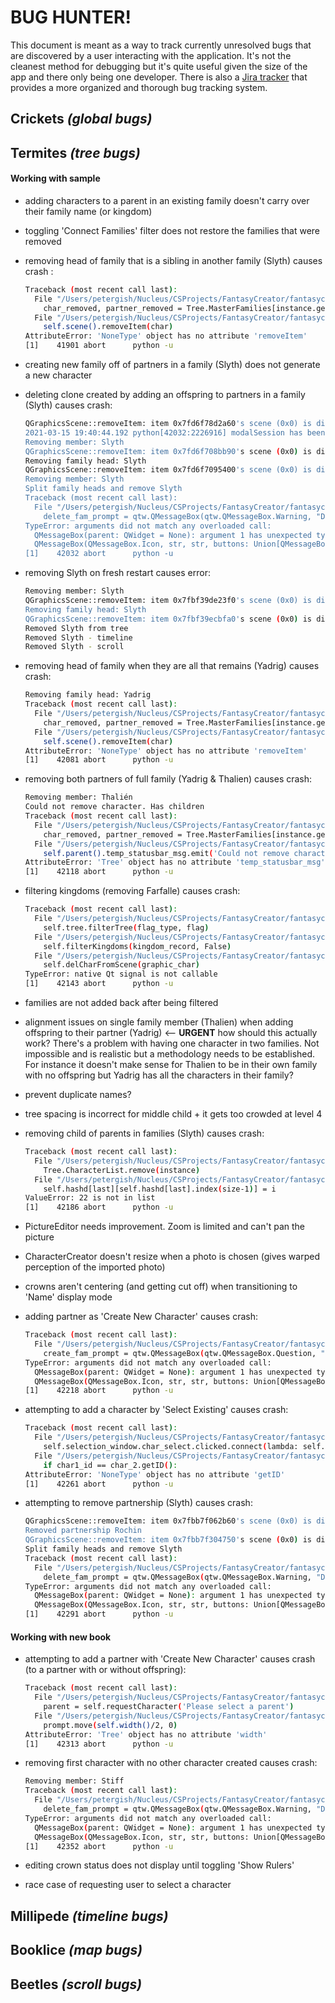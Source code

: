 # BUG HUNTER!

This document is meant as a way to track currently unresolved bugs that are discovered by a user interacting with the application. It's not the cleanest method for debugging but it's quite useful given the size of the app and there only being one developer. There is also a [Jira tracker](https://petergish.atlassian.net/jira/software/projects/FC/boards/1) that provides a more organized and thorough bug tracking system. 

## Crickets *(global bugs)*

## Termites *(tree bugs)*

#### Working with sample

- adding characters to a parent in an existing family doesn't carry over their family name (or kingdom)

- toggling 'Connect Families' filter does not restore the families that were removed

- removing head of family that is a sibling in another family (Slyth) causes crash : 

  ```bash
  Traceback (most recent call last):
    File "/Users/petergish/Nucleus/CSProjects/FantasyCreator/fantasycreator/Tree/tree.py", line 992, in removeCharacter
      char_removed, partner_removed = Tree.MasterFamilies[instance.getTreeID()].delete_character(char_id)
    File "/Users/petergish/Nucleus/CSProjects/FantasyCreator/fantasycreator/Tree/family.py", line 332, in delete_character
      self.scene().removeItem(char)
  AttributeError: 'NoneType' object has no attribute 'removeItem'
  [1]    41901 abort      python -u
  ```

- creating new family off of partners in a family (Slyth) does not generate a new character

- deleting clone created by adding an offspring to partners in a family (Slyth) causes crash:

  ```bash
  QGraphicsScene::removeItem: item 0x7fd6f78d2a60's scene (0x0) is different from this scene (0x7fd75fefb3e0)
  2021-03-15 19:40:44.192 python[42032:2226916] modalSession has been exited prematurely - check for a reentrant call to endModalSession:
  Removing member: Slyth
  QGraphicsScene::removeItem: item 0x7fd6f708bb90's scene (0x0) is different from this scene (0x7fd75fefb3e0)
  Removing family head: Slyth
  QGraphicsScene::removeItem: item 0x7fd6f7095400's scene (0x0) is different from this scene (0x7fd75fefb3e0)
  Removing member: Slyth
  Split family heads and remove Slyth
  Traceback (most recent call last):
    File "/Users/petergish/Nucleus/CSProjects/FantasyCreator/fantasycreator/Tree/tree.py", line 1030, in deleteFamily
      delete_fam_prompt = qtw.QMessageBox(qtw.QMessageBox.Warning, "Delete family?", 
  TypeError: arguments did not match any overloaded call:
    QMessageBox(parent: QWidget = None): argument 1 has unexpected type 'Icon'
    QMessageBox(QMessageBox.Icon, str, str, buttons: Union[QMessageBox.StandardButtons, QMessageBox.StandardButton] = QMessageBox.NoButton, parent: QWidget = None, flags: Union[Qt.WindowFlags, Qt.WindowType] = Qt.Dialog|Qt.MSWindowsFixedSizeDialogHint): argument 5 has unexpected type 'Tree'
  [1]    42032 abort      python -u 
  ```

- removing Slyth on fresh restart causes error:

  ```bash
  Removing member: Slyth
  QGraphicsScene::removeItem: item 0x7fbf39de23f0's scene (0x0) is different from this scene (0x7fbf8cf292d0)
  Removing family head: Slyth
  QGraphicsScene::removeItem: item 0x7fbf39ecbfa0's scene (0x0) is different from this scene (0x7fbf8cf292d0)
  Removed Slyth from tree
  Removed Slyth - timeline
  Removed Slyth - scroll
  ```

- removing head of family when they are all that remains (Yadrig) causes crash:

  ```bash
  Removing family head: Yadrig
  Traceback (most recent call last):
    File "/Users/petergish/Nucleus/CSProjects/FantasyCreator/fantasycreator/Tree/tree.py", line 992, in removeCharacter
      char_removed, partner_removed = Tree.MasterFamilies[instance.getTreeID()].delete_character(char_id)
    File "/Users/petergish/Nucleus/CSProjects/FantasyCreator/fantasycreator/Tree/family.py", line 332, in delete_character
      self.scene().removeItem(char)
  AttributeError: 'NoneType' object has no attribute 'removeItem'
  [1]    42081 abort      python -u
  ```

- removing both partners of full family (Yadrig & Thalien) causes crash:

  ```bash
  Removing member: Thalién
  Could not remove character. Has children
  Traceback (most recent call last):
    File "/Users/petergish/Nucleus/CSProjects/FantasyCreator/fantasycreator/Tree/tree.py", line 992, in removeCharacter
      char_removed, partner_removed = Tree.MasterFamilies[instance.getTreeID()].delete_character(char_id)
    File "/Users/petergish/Nucleus/CSProjects/FantasyCreator/fantasycreator/Tree/family.py", line 303, in delete_character
      self.parent().temp_statusbar_msg.emit('Could not remove character. Has children.', 5000)
  AttributeError: 'Tree' object has no attribute 'temp_statusbar_msg'
  [1]    42118 abort      python -u 
  ```

- filtering kingdoms (removing Farfalle) causes crash:

  ```bash
  Traceback (most recent call last):
    File "/Users/petergish/Nucleus/CSProjects/FantasyCreator/fantasycreator/Tree/treeTab.py", line 234, in handleFilters
      self.tree.filterTree(flag_type, flag)
    File "/Users/petergish/Nucleus/CSProjects/FantasyCreator/fantasycreator/Tree/tree.py", line 1310, in filterTree
      self.filterKingdoms(kingdom_record, False)
    File "/Users/petergish/Nucleus/CSProjects/FantasyCreator/fantasycreator/Tree/tree.py", line 1189, in filterKingdoms
      self.delCharFromScene(graphic_char)
  TypeError: native Qt signal is not callable
  [1]    42143 abort      python -u 
  ```

- families are not added back after being filtered

- alignment issues on single family member (Thalien) when adding offspring to their partner (Yadrig) <-- **URGENT** how should this actually work? There's a problem with having one character in two families. Not impossible and is realistic but a methodology needs to be established. For instance it doesn't make sense for Thalien to be in their own family with no offspring but Yadrig has all the characters in their family? 

- prevent duplicate names?

- tree spacing is incorrect for middle child + it gets too crowded at level 4

- removing child of parents in families (Slyth) causes crash:

  ```bash
  Traceback (most recent call last):
    File "/Users/petergish/Nucleus/CSProjects/FantasyCreator/fantasycreator/Tree/tree.py", line 994, in removeCharacter
      Tree.CharacterList.remove(instance)
    File "/Users/petergish/Nucleus/CSProjects/FantasyCreator/fantasycreator/Data/hashList.py", line 52, in remove
      self.hashd[last][self.hashd[last].index(size-1)] = i
  ValueError: 22 is not in list
  [1]    42186 abort      python -u 
  ```

- PictureEditor needs improvement. Zoom is limited and can't pan the picture 

- CharacterCreator doesn't resize when a photo is chosen (gives warped perception of the imported photo)

- crowns aren't centering (and getting cut off) when transitioning to 'Name' display mode

- adding partner as 'Create New Character' causes crash:

  ```bash
  Traceback (most recent call last):
    File "/Users/petergish/Nucleus/CSProjects/FantasyCreator/fantasycreator/Tree/tree.py", line 558, in addNewCharacter
      create_fam_prompt = qtw.QMessageBox(qtw.QMessageBox.Question, "Create family?", 
  TypeError: arguments did not match any overloaded call:
    QMessageBox(parent: QWidget = None): argument 1 has unexpected type 'Icon'
    QMessageBox(QMessageBox.Icon, str, str, buttons: Union[QMessageBox.StandardButtons, QMessageBox.StandardButton] = QMessageBox.NoButton, parent: QWidget = None, flags: Union[Qt.WindowFlags, Qt.WindowType] = Qt.Dialog|Qt.MSWindowsFixedSizeDialogHint): argument 5 has unexpected type 'Tree'
  [1]    42218 abort      python -u 
  ```

- attempting to add a character by 'Select Existing' causes crash:

  ```bash
  Traceback (most recent call last):
    File "/Users/petergish/Nucleus/CSProjects/FantasyCreator/fantasycreator/Tree/tree.py", line 844, in <lambda>
      self.selection_window.char_select.clicked.connect(lambda: self.matchMaker(char_id))
    File "/Users/petergish/Nucleus/CSProjects/FantasyCreator/fantasycreator/Tree/tree.py", line 881, in matchMaker
      if char1_id == char_2.getID():
  AttributeError: 'NoneType' object has no attribute 'getID'
  [1]    42261 abort      python -u 
  ```

- attempting to remove partnership (Slyth) causes crash:

  ```bash
  QGraphicsScene::removeItem: item 0x7fbb7f062b60's scene (0x0) is different from this scene (0x7fbbf23fbc00)
  Removed partnership Rochin
  QGraphicsScene::removeItem: item 0x7fbb7f304750's scene (0x0) is different from this scene (0x7fbbf23fbc00)
  Split family heads and remove Slyth
  Traceback (most recent call last):
    File "/Users/petergish/Nucleus/CSProjects/FantasyCreator/fantasycreator/Tree/tree.py", line 1030, in deleteFamily
      delete_fam_prompt = qtw.QMessageBox(qtw.QMessageBox.Warning, "Delete family?", 
  TypeError: arguments did not match any overloaded call:
    QMessageBox(parent: QWidget = None): argument 1 has unexpected type 'Icon'
    QMessageBox(QMessageBox.Icon, str, str, buttons: Union[QMessageBox.StandardButtons, QMessageBox.StandardButton] = QMessageBox.NoButton, parent: QWidget = None, flags: Union[Qt.WindowFlags, Qt.WindowType] = Qt.Dialog|Qt.MSWindowsFixedSizeDialogHint): argument 5 has unexpected type 'Tree'
  [1]    42291 abort      python -u 
  ```

  

#### Working with new book

- attempting to add a partner with 'Create New Character' causes crash (to a partner with or without offspring):

  ```bash
  Traceback (most recent call last):
    File "/Users/petergish/Nucleus/CSProjects/FantasyCreator/fantasycreator/Tree/tree.py", line 574, in addNewCharacter
      parent = self.requestCharacter('Please select a parent')
    File "/Users/petergish/Nucleus/CSProjects/FantasyCreator/fantasycreator/Tree/tree.py", line 960, in requestCharacter
      prompt.move(self.width()/2, 0)
  AttributeError: 'Tree' object has no attribute 'width'
  [1]    42313 abort      python -u 
  ```

- removing first character with no other character created causes crash:

  ```bash
  Removing member: Stiff
  Traceback (most recent call last):
    File "/Users/petergish/Nucleus/CSProjects/FantasyCreator/fantasycreator/Tree/tree.py", line 1030, in deleteFamily
      delete_fam_prompt = qtw.QMessageBox(qtw.QMessageBox.Warning, "Delete family?", 
  TypeError: arguments did not match any overloaded call:
    QMessageBox(parent: QWidget = None): argument 1 has unexpected type 'Icon'
    QMessageBox(QMessageBox.Icon, str, str, buttons: Union[QMessageBox.StandardButtons, QMessageBox.StandardButton] = QMessageBox.NoButton, parent: QWidget = None, flags: Union[Qt.WindowFlags, Qt.WindowType] = Qt.Dialog|Qt.MSWindowsFixedSizeDialogHint): argument 5 has unexpected type 'Tree'
  [1]    42352 abort      python -u 
  ```

- editing crown status does not display until toggling 'Show Rulers'
- race case of requesting user to select a character

## Millipede *(timeline bugs)*

## Booklice *(map bugs)*

## Beetles *(scroll bugs)*

